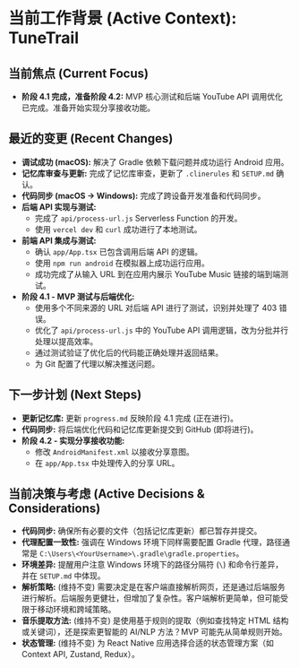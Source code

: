 # 当前工作背景 (Active Context): TuneTrail

## 当前焦点 (Current Focus)

*   **阶段 4.1 完成，准备阶段 4.2:** MVP 核心测试和后端 YouTube API 调用优化已完成。准备开始实现分享接收功能。

## 最近的变更 (Recent Changes)

*   **调试成功 (macOS):** 解决了 Gradle 依赖下载问题并成功运行 Android 应用。
*   **记忆库审查与更新:** 完成了记忆库审查，更新了 `.clinerules` 和 `SETUP.md` 确认。
*   **代码同步 (macOS -> Windows):** 完成了跨设备开发准备和代码同步。
*   **后端 API 实现与测试:**
    *   完成了 `api/process-url.js` Serverless Function 的开发。
    *   使用 `vercel dev` 和 `curl` 成功进行了本地测试。
*   **前端 API 集成与测试:**
    *   确认 `app/App.tsx` 已包含调用后端 API 的逻辑。
    *   使用 `npm run android` 在模拟器上成功运行应用。
    *   成功完成了从输入 URL 到在应用内展示 YouTube Music 链接的端到端测试。
*   **阶段 4.1 - MVP 测试与后端优化:**
    *   使用多个不同来源的 URL 对后端 API 进行了测试，识别并处理了 403 错误。
    *   优化了 `api/process-url.js` 中的 YouTube API 调用逻辑，改为分批并行处理以提高效率。
    *   通过测试验证了优化后的代码能正确处理并返回结果。
    *   为 Git 配置了代理以解决推送问题。

## 下一步计划 (Next Steps)

*   **更新记忆库:** 更新 `progress.md` 反映阶段 4.1 完成 (正在进行)。
*   **代码同步:** 将后端优化代码和记忆库更新提交到 GitHub (即将进行)。
*   **阶段 4.2 - 实现分享接收功能:**
    *   修改 `AndroidManifest.xml` 以接收分享意图。
    *   在 `app/App.tsx` 中处理传入的分享 URL。

## 当前决策与考虑 (Active Decisions & Considerations)

*   **代码同步:** 确保所有必要的文件（包括记忆库更新）都已暂存并提交。
*   **代理配置一致性:** 强调在 Windows 环境下同样需要配置 Gradle 代理，路径通常是 `C:\Users\<YourUsername>\.gradle\gradle.properties`。
*   **环境差异:** 提醒用户注意 Windows 环境下的路径分隔符 (`\`) 和命令行差异，并在 `SETUP.md` 中体现。
*   **解析策略:** (维持不变) 需要决定是在客户端直接解析网页，还是通过后端服务进行解析。后端服务更健壮，但增加了复杂性。客户端解析更简单，但可能受限于移动环境和跨域策略。
*   **音乐提取方法:** (维持不变) 是使用基于规则的提取（例如查找特定 HTML 结构或关键词），还是探索更智能的 AI/NLP 方法？MVP 可能先从简单规则开始。
*   **状态管理:** (维持不变) 为 React Native 应用选择合适的状态管理方案（如 Context API, Zustand, Redux）。
